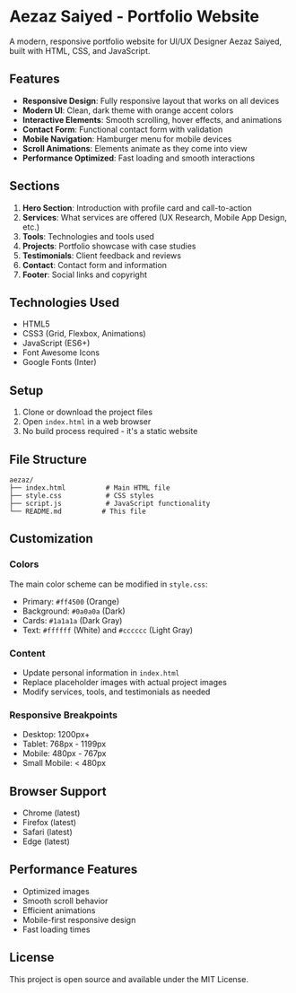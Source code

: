 # Aezaz Saiyed - Portfolio Website

A modern, responsive portfolio website for UI/UX Designer Aezaz Saiyed, built with HTML, CSS, and JavaScript.

## Features

- **Responsive Design**: Fully responsive layout that works on all devices
- **Modern UI**: Clean, dark theme with orange accent colors
- **Interactive Elements**: Smooth scrolling, hover effects, and animations
- **Contact Form**: Functional contact form with validation
- **Mobile Navigation**: Hamburger menu for mobile devices
- **Scroll Animations**: Elements animate as they come into view
- **Performance Optimized**: Fast loading and smooth interactions

## Sections

1. **Hero Section**: Introduction with profile card and call-to-action
2. **Services**: What services are offered (UX Research, Mobile App Design, etc.)
3. **Tools**: Technologies and tools used
4. **Projects**: Portfolio showcase with case studies
5. **Testimonials**: Client feedback and reviews
6. **Contact**: Contact form and information
7. **Footer**: Social links and copyright

## Technologies Used

- HTML5
- CSS3 (Grid, Flexbox, Animations)
- JavaScript (ES6+)
- Font Awesome Icons
- Google Fonts (Inter)

## Setup

1. Clone or download the project files
2. Open `index.html` in a web browser
3. No build process required - it's a static website

## File Structure

```
aezaz/
├── index.html          # Main HTML file
├── style.css           # CSS styles
├── script.js           # JavaScript functionality
└── README.md          # This file
```

## Customization

### Colors
The main color scheme can be modified in `style.css`:
- Primary: `#ff4500` (Orange)
- Background: `#0a0a0a` (Dark)
- Cards: `#1a1a1a` (Dark Gray)
- Text: `#ffffff` (White) and `#cccccc` (Light Gray)

### Content
- Update personal information in `index.html`
- Replace placeholder images with actual project images
- Modify services, tools, and testimonials as needed

### Responsive Breakpoints
- Desktop: 1200px+
- Tablet: 768px - 1199px
- Mobile: 480px - 767px
- Small Mobile: < 480px

## Browser Support

- Chrome (latest)
- Firefox (latest)
- Safari (latest)
- Edge (latest)

## Performance Features

- Optimized images
- Smooth scroll behavior
- Efficient animations
- Mobile-first responsive design
- Fast loading times

## License

This project is open source and available under the MIT License.
